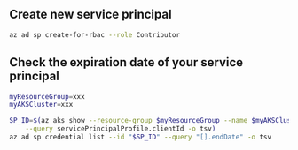## Create new service principal

```bash
az ad sp create-for-rbac --role Contributor
```



## Check the expiration date of your service principal

```bash
myResourceGroup=xxx
myAKSCluster=xxx

SP_ID=$(az aks show --resource-group $myResourceGroup --name $myAKSCluster \
    --query servicePrincipalProfile.clientId -o tsv)
az ad sp credential list --id "$SP_ID" --query "[].endDate" -o tsv
```
